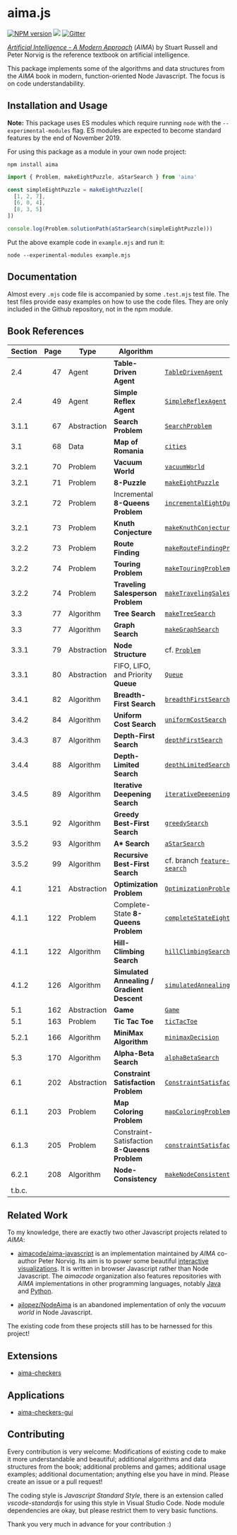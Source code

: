 # aima.js

[![NPM version](https://img.shields.io/npm/v/aima.svg)](https://www.npmjs.com/package/aima)
![](https://github.com/davidpomerenke/aima.js/workflows/Node%20CI/badge.svg)
[![Gitter](https://badges.gitter.im/aima-js/community.svg)](https://gitter.im/aima-js/community?utm_source=badge&utm_medium=badge&utm_campaign=pr-badge)

[*Artificial Intelligence - A Modern Approach*](http://aima.cs.berkeley.edu/) (*AIMA*) by Stuart Russell and Peter Norvig is the reference textbook on artificial intelligence. 

This package implements some of the algorithms and data structures from the *AIMA* book in modern, function-oriented Node Javascript. The focus is on code understandability. 

## Installation and Usage

**Note:** This package uses ES modules which require running `node` with the `--experimental-modules` flag. ES modules are expected to become standard features by the end of November 2019. 

For using this package as a module in your own node project: 

`npm install aima`

```javascript
import { Problem, makeEightPuzzle, aStarSearch } from 'aima'

const simpleEightPuzzle = makeEightPuzzle([
  [1, 2, 7],
  [6, 0, 4],
  [8, 3, 5]
])

console.log(Problem.solutionPath(aStarSearch(simpleEightPuzzle)))
```

Put the above example code in `example.mjs` and run it: 

`node --experimental-modules example.mjs`

## Documentation

Almost every `.mjs` code file is accompanied by some `.test.mjs` test file. The test files provide easy examples on how to use the code files. They are only included in the Github repository, not in the npm module. 

## Book References

Section | Page | Type | Algorithm | File
--- | ---:| --- | --- | ---
2.4 | 47 | Agent | **Table-Driven Agent** | [`TableDrivenAgent`](https://github.com/davidpomerenke/aima.js/blob/master/intelligent-agents/table-driven-agent.mjs)
2.4 | 49 | Agent | **Simple Reflex Agent** | [`SimpleReflexAgent`](https://github.com/davidpomerenke/aima.js/blob/master/intelligent-agents/simple-reflex-agent.mjs)
3.1.1 | 67 | Abstraction | **Search Problem** | [`SearchProblem`](https://github.com/davidpomerenke/aima.js/blob/master/search/search-problem.mjs)
3.1 | 68 | Data | **Map of Romania** | [`cities`](https://github.com/davidpomerenke/aima.js/blob/master/search/search-problems/real-world-problems/cities.mjs)
3.2.1 | 70 | Problem | **Vacuum World** | [`vacuumWorld`](https://github.com/davidpomerenke/aima.js/blob/master/search/search-problems/toy-problems/vacuum-world.mjs)
3.2.1 | 71 | Problem | **8-Puzzle** | [`makeEightPuzzle`](https://github.com/davidpomerenke/aima.js/blob/master/search/search-problems/toy-problems/eight-puzzle.mjs)
3.2.1 | 72 | Problem | Incremental **8-Queens Problem** | [`incrementalEightQueensProblem`](https://github.com/davidpomerenke/aima.js/blob/master/search/search-problems/toy-problems/eight-queens-problem.mjs)
3.2.1 | 73 | Problem | **Knuth Conjecture** | [`makeKnuthConjecture`](https://github.com/davidpomerenke/aima.js/blob/master/search/search-problems/toy-problems/knuth-conjecture.mjs)
3.2.2 | 73 | Problem | **Route Finding** | [`makeRouteFindingProblem`](https://github.com/davidpomerenke/aima.js/blob/master/search/search-problems/real-world-problems/route-finding-problem.mjs)
3.2.2 | 74 | Problem | **Touring Problem** | [`makeTouringProblem`](https://github.com/davidpomerenke/aima.js/blob/master/search/search-problems/real-world-problems/touring-problem.mjs)
3.2.2 | 74 | Problem | **Traveling Salesperson Problem** | [`makeTravelingSalespersonProblem`](https://github.com/davidpomerenke/aima.js/blob/master/search/search-problems/real-world-problems/traveling-salesperson-problem.mjs)
3.3 | 77 | Algorithm | **Tree Search** | [`makeTreeSearch`](https://github.com/davidpomerenke/aima.js/blob/master/search/tree-search.mjs)
3.3 | 77 | Algorithm | **Graph Search** | [`makeGraphSearch`](https://github.com/davidpomerenke/aima.js/blob/master/search/graph-search.mjs)
3.3.1 | 79 | Abstraction | **Node Structure** | cf. [`Problem`](https://github.com/davidpomerenke/aima.js/blob/master/problem.mjs)
3.3.1 | 80 | Abstraction | FIFO, LIFO, and Priority **Queue** | [`Queue`](https://github.com/davidpomerenke/aima.js/blob/master/search/queues/queue.mjs)
3.4.1 | 82 | Algorithm | **Breadth-First Search** | [`breadthFirstSearch`](https://github.com/davidpomerenke/aima.js/blob/master/search/uninformed-search/breadth-first-search.mjs)
3.4.2 | 84 | Algorithm | **Uniform Cost Search** | [`uniformCostSearch`](https://github.com/davidpomerenke/aima.js/blob/master/search/uninformed-search/uniform-cost-search.mjs)
3.4.3 | 87 | Algorithm | **Depth-First Search** | [`depthFirstSearch`](https://github.com/davidpomerenke/aima.js/blob/master/search/uninformed-search/depth-first-search.mjs)
3.4.4 | 88 | Algorithm | **Depth-Limited Search** | [`depthLimitedSearch`](https://github.com/davidpomerenke/aima.js/blob/master/search/uninformed-search/depth-limited-search.mjs)
3.4.5 | 89 | Algorithm | **Iterative Deepening Search** | [`iterativeDeepeningSearch`](https://github.com/davidpomerenke/aima.js/blob/master/search/uninformed-search/iterative-deepening-search.mjs)
3.5.1 | 92 | Algorithm | **Greedy Best-First Search** | [`greedySearch`](https://github.com/davidpomerenke/aima.js/blob/master/search/heuristic-search/greedy-search.mjs)
3.5.2 | 93 | Algorithm | **A\* Search** | [`aStarSearch`](https://github.com/davidpomerenke/aima.js/blob/master/search/heuristic-search/a-star-search.mjs)
3.5.2 | 99 | Algorithm | **Recursive Best-First Search** | cf. branch [`feature-recursive-best-first-search`](https://github.com/davidpomerenke/aima.js/blob/feature-recursive-best-first-search/searching/heuristic-search/recursive-best-first-search.mjs)
4.1 | 121 | Abstraction | **Optimization Problem** | [`OptimizationProblem`](https://github.com/davidpomerenke/aima.js/blob/master/optimization/optimization-problem.mjs)
4.1.1 | 122 | Problem | Complete-State **8-Queens Problem** | [`completeStateEightQueensProblem`](https://github.com/davidpomerenke/aima.js/blob/master/optimization/optimization-problems/eight-queens-problem.mjs)
4.1.1 | 122 | Algorithm | **Hill-Climbing Search** | [`hillClimbingSearch`](https://github.com/davidpomerenke/aima.js/blob/master/optimization/hill-climbing-search.mjs)
4.1.2 | 126 | Algorithm | **Simulated Annealing / Gradient Descent** | [`simulatedAnnealing`](https://github.com/davidpomerenke/aima.js/blob/master/optimization/simulated-annealing.mjs)
5.1 | 162 | Abstraction | **Game** | [`Game`](https://github.com/davidpomerenke/aima.js/blob/master/games/game.mjs)
5.1 | 163 | Problem | **Tic Tac Toe** | [`ticTacToe`](https://github.com/davidpomerenke/aima.js/blob/master/games/games/tic-tac-toe.mjs)
5.2.1 | 166 | Algorithm | **MiniMax Algorithm** | [`minimaxDecision`](https://github.com/davidpomerenke/aima.js/blob/master/games/minimax-decision.mjs)
5.3 | 170 | Algorithm | **Alpha-Beta Search** | [`alphaBetaSearch`](https://github.com/davidpomerenke/aima.js/blob/master/games/alpha-beta-search.mjs)
6.1 | 202 | Abstraction | **Constraint Satisfaction Problem** | [`ConstraintSatisfactionProblem`](https://github.com/davidpomerenke/aima.js/blob/master/constraint-satisfaction/constraint-satisfaction-problem.mjs)
6.1.1 | 203 | Problem | **Map Coloring Problem** | [`mapColoringProblem`](https://github.com/davidpomerenke/aima.js/blob/master/constraint-satisfaction/constraint-satisfaction-problems/map-coloring-problem.mjs)
6.1.3 | 205 | Problem | Constraint-Satisfaction **8-Queens Problem** | [`constraintSatisfactionEightQueensProblem`](https://github.com/davidpomerenke/aima.js/blob/master/constraint-satisfaction/constraint-satisfaction-problems/eight-queens-problem.mjs)
6.2.1 | 208 | Algorithm | **Node-Consistency** | [`makeNodeConsistent`](https://github.com/davidpomerenke/aima.js/blob/master/constraint-satisfaction/node-consistency.mjs)
t.b.c. | | | |


## Related Work

To my knowledge, there are exactly two other Javascript projects related to *AIMA*: 

- [aimacode/aima-javascript](https://github.com/aimacode/aima-javascript) is an implementation maintained by *AIMA* co-author Peter Norvig. Its aim is to power some beautiful [interactive visualizations](http://aimacode.github.io/aima-javascript/). It is written in browser Javascript rather than Node Javascript. The *aimacode* organization also features repositories with *AIMA* implementations in other programming languages, notably [Java](https://github.com/aimacode/aima-java) and [Python](https://github.com/aimacode/aima-python). 

- [ajlopez/NodeAima](https://github.com/ajlopez/NodeAima) is an abandoned implementation of only the *vacuum world* in Node Javascript. 

The existing code from these projects still has to be harnessed for this project! 

## Extensions
- [aima-checkers](https://github.com/davidpomerenke/aima-checkers)

## Applications
- [aima-checkers-gui](https://github.com/davidpomerenke/aima-checkers-gui)

## Contributing

Every contribution is very welcome: Modifications of existing code to make it more understandable and beautiful; additional algorithms and data structures from the book; additional problems and games; additional usage examples; additional documentation; anything else you have in mind. Please create an issue or a pull request! 

The coding style is *Javascript Standard Style*, there is an extension called *vscode-standardjs* for using this style in Visual Studio Code. Node module dependencies are okay, but please restrict them to very basic functions. 

Thank you very much in advance for your contribution :)
